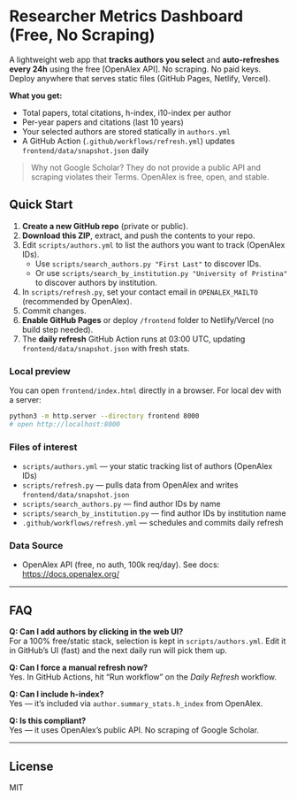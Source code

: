 # Researcher Metrics Dashboard (Free, No Scraping)

A lightweight web app that **tracks authors you select** and **auto-refreshes every 24h** using the free [OpenAlex API].
No scraping. No paid keys. Deploy anywhere that serves static files (GitHub Pages, Netlify, Vercel).

**What you get:**
- Total papers, total citations, h-index, i10-index per author
- Per-year papers and citations (last 10 years)
- Your selected authors are stored statically in `authors.yml`
- A GitHub Action (`.github/workflows/refresh.yml`) updates `frontend/data/snapshot.json` daily

> Why not Google Scholar? They do not provide a public API and scraping violates their Terms. OpenAlex is free, open, and stable.

## Quick Start

1) **Create a new GitHub repo** (private or public).  
2) **Download this ZIP**, extract, and push the contents to your repo.
3) Edit `scripts/authors.yml` to list the authors you want to track (OpenAlex IDs).  
   - Use `scripts/search_authors.py "First Last"` to discover IDs.
   - Or use `scripts/search_by_institution.py "University of Pristina"` to discover authors by institution.
4) In `scripts/refresh.py`, set your contact email in `OPENALEX_MAILTO` (recommended by OpenAlex).
5) Commit changes.  
6) **Enable GitHub Pages** or deploy `/frontend` folder to Netlify/Vercel (no build step needed).
7) The **daily refresh** GitHub Action runs at 03:00 UTC, updating `frontend/data/snapshot.json` with fresh stats.

### Local preview

You can open `frontend/index.html` directly in a browser. For local dev with a server:
```bash
python3 -m http.server --directory frontend 8000
# open http://localhost:8000
```

### Files of interest
- `scripts/authors.yml` — your static tracking list of authors (OpenAlex IDs)
- `scripts/refresh.py` — pulls data from OpenAlex and writes `frontend/data/snapshot.json`
- `scripts/search_authors.py` — find author IDs by name
- `scripts/search_by_institution.py` — find author IDs by institution name
- `.github/workflows/refresh.yml` — schedules and commits daily refresh

### Data Source
- OpenAlex API (free, no auth, 100k req/day). See docs: https://docs.openalex.org/

---

## FAQ

**Q: Can I add authors by clicking in the web UI?**  
For a 100% free/static stack, selection is kept in `scripts/authors.yml`. Edit it in GitHub’s UI (fast) and the next daily run will pick them up.

**Q: Can I force a manual refresh now?**  
Yes. In GitHub Actions, hit “Run workflow” on the *Daily Refresh* workflow.

**Q: Can I include h-index?**  
Yes — it’s included via `author.summary_stats.h_index` from OpenAlex.

**Q: Is this compliant?**  
Yes — it uses OpenAlex’s public API. No scraping of Google Scholar.

---

## License
MIT
